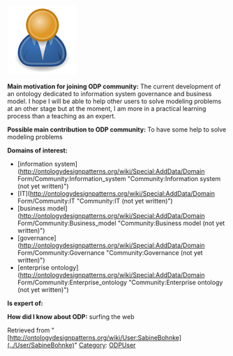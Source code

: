 [![Image:ODPUser.png](../images/a/a6/ODPUser.png)](../Image/ODPUser.png "Image:ODPUser.png")




  





__Main motivation for joining ODP community:__ The current development of an ontology dedicated to information system governance and business model.
I hope I will be able to help other users to solve modeling problems at an other stage but at the moment, I am more in a practical learning process than a teaching as an expert.


__Possible main contribution to ODP community:__ To have some help to solve modeling problems


__Domains of interest:__



* [information system](http://ontologydesignpatterns.org/wiki/Special:AddData/Domain Form/Community:Information_system "Community:Information system (not yet written)")
* [IT](http://ontologydesignpatterns.org/wiki/Special:AddData/Domain Form/Community:IT "Community:IT (not yet written)")
* [business model](http://ontologydesignpatterns.org/wiki/Special:AddData/Domain Form/Community:Business_model "Community:Business model (not yet written)")
* [governance](http://ontologydesignpatterns.org/wiki/Special:AddData/Domain Form/Community:Governance "Community:Governance (not yet written)")
* [enterprise ontology](http://ontologydesignpatterns.org/wiki/Special:AddData/Domain Form/Community:Enterprise_ontology "Community:Enterprise ontology (not yet written)")


__Is expert of:__


  

__How did I know about ODP:__ surfing the web






Retrieved from "[http://ontologydesignpatterns.org/wiki/User:SabineBohnke](../User/SabineBohnke)"
 [Category](http://ontologydesignpatterns.org/wiki/Special:Categories "Special:Categories"): [ODPUser](../Category/ODPUser "Category:ODPUser")